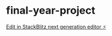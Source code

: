 # final-year-project

[Edit in StackBlitz next generation editor ⚡️](https://stackblitz.com/~/github.com/Karthikmadireddy/final-year-project)